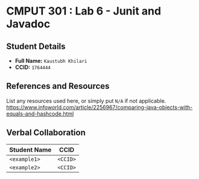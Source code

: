 # CMPUT 301 : Lab 6 - Junit and Javadoc

## Student Details

- **Full Name:** `Kaustubh Khilari`
- **CCID:** `1764444`

## References and Resources

List any resources used here, or simply put `N/A` if not applicable.
https://www.infoworld.com/article/2256967/comparing-java-objects-with-equals-and-hashcode.html

## Verbal Collaboration

| Student Name | CCID     |
| ------------ | -------- |
| `<example1>` | `<CCID>` |
| `<example2>` | `<CCID>` |
